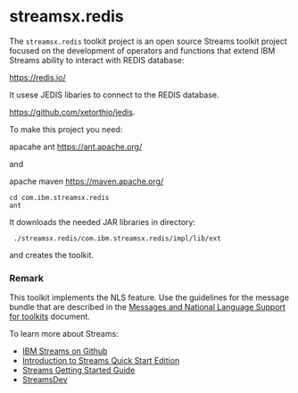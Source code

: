 # streamsx.redis

The `streamsx.redis` toolkit project is an open source Streams toolkit project focused on the development of operators and functions that extend IBM Streams ability to interact with REDIS database:

https://redis.io/

It usese JEDIS libaries to connect to the REDIS database.

https://github.com/xetorthio/jedis.


To make this project you need: 

apacahe ant  https://ant.apache.org/ 

and 

apache maven https://maven.apache.org/

```
cd com.ibm.streamsx.redis
ant
```

It downloads the needed JAR libraries in directory:
```
 ./streamsx.redis/com.ibm.streamsx.redis/impl/lib/ext
```
and creates the toolkit.


### Remark
This toolkit implements the NLS feature. Use the guidelines for the message bundle that are described in the [Messages and National Language Support for toolkits](https://github.com/IBMStreams/administration/wiki/Messages-and-National-Language-Support-for-toolkits) document.

To learn more about Streams:

* [IBM Streams on Github](http://ibmstreams.github.io)
* [Introduction to Streams Quick Start Edition](http://ibmstreams.github.io/streamsx.documentation/docs/4.3/qse-intro/)
* [Streams Getting Started Guide](http://ibmstreams.github.io/streamsx.documentation/docs/4.3/qse-getting-started/)
* [StreamsDev](https://developer.ibm.com/streamsdev/)

